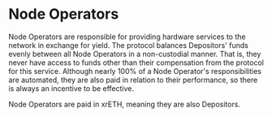 # Node Operators

Node Operators are responsible for providing hardware services to the network in exchange for yield. The protocol balances Depositors' funds evenly between all Node Operators in a non-custodial manner. That is, they never have access to funds other than their compensation from the protocol for this service. Although nearly 100% of a Node Operator's responsibilities are automated, they are also paid in relation to their performance, so there is always an incentive to be effective.

Node Operators are paid in xrETH, meaning they are also Depositors.